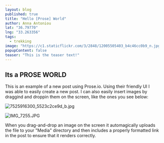 ```yaml
---
layout: blog
published: true
title: "Hello [Prose] World"
author: Anna Antoniou
lat: "36.79770"
lng: "33.263356"
tags: 
  - trekking
image: "https://c1.staticflickr.com/3/2848/12005505403_b4c46cc0b9_n.jpg"
popupContent: false
teaser: "This is the teaser text!"
---
```




## Its a PROSE WORLD
 
This is an example of a new post using Prose.io. Using their friendly UI I was able to easily create a new post. I can also easily insert images by draggind and droppin them on the screen, like the ones you see below:
 
![7525916300_5523c2ce9d_b.jpg]({{site.baseurl}}/_posts/7525916300_5523c2ce9d_b.jpg)
 
![IMG_7255.JPG]({{site.baseurl}}/_posts/IMG_7255.JPG)
 
When you drag-and-drop an image on the screen it automagically uploads the file to your "Media" directory and then includes a properly formatted link in the post to ensure that it renders correctly.
